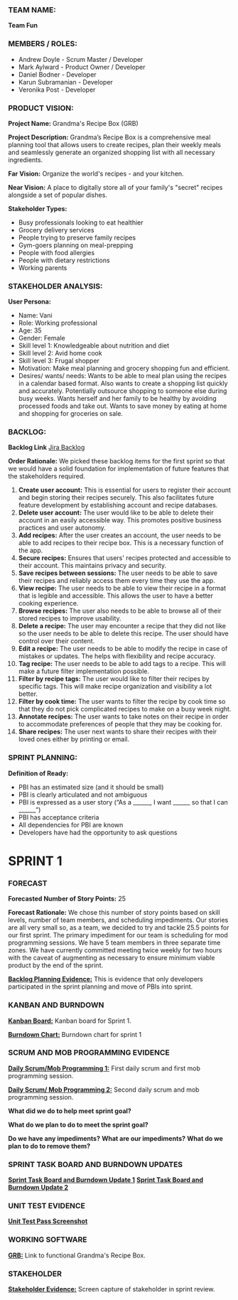 ### TEAM NAME: 
**Team Fun**


### MEMBERS / ROLES:
- Andrew Doyle - Scrum Master / Developer
- Mark Aylward - Product Owner / Developer
- Daniel Bodner - Developer
- Karun Subramanian - Developer
- Veronika Post - Developer


### PRODUCT VISION:
**Project Name:** Grandma's Recipe Box (GRB)

**Project Description:** Grandma’s Recipe Box is a comprehensive meal planning tool that allows users to create recipes,
plan their weekly meals and seamlessly generate an organized shopping list with all necessary ingredients.

**Far Vision:** Organize the world's recipes - and your kitchen.

**Near Vision:** A place to digitally store all of your family's "secret" recipes alongside a set of popular dishes.

**Stakeholder Types:**
- Busy professionals looking to eat healthier
- Grocery delivery services
- People trying to preserve family recipes
- Gym-goers planning on meal-prepping
- People with food allergies
- People with dietary restrictions
- Working parents


### STAKEHOLDER ANALYSIS:
**User Persona:**
- Name: Vani
- Role: Working professional
- Age: 35
- Gender: Female
- Skill level 1: Knowledgeable about nutrition and diet
- Skill level 2: Avid home cook
- Skill level 3: Frugal shopper
- Motivation: Make meal planning and grocery shopping fun and efficient.
- Desires/ wants/ needs: Wants to be able to meal plan using the recipes in a calendar based format. Also wants
to create a shopping list quickly and accurately. Potentially outsource shopping to someone else during busy
weeks. Wants herself and her family to be healthy by avoiding processed foods and take out. Wants to save money
by eating at home and shopping for groceries on sale.


### BACKLOG:

**Backlog Link**
[Jira Backlog](https://doylead.atlassian.net/jira/software/projects/E71/boards/2/backlog?atlOrigin=eyJpIjoiZjliZTg5YmI3ZGY2NDljOWJjMmM3OTM2ZjNhNzVlNGMiLCJwIjoiaiJ9&cloudId=56827f1d-9c14-485c-8ee9-3e41b8b2df97&selectedIssue=E71-16)

**Order Rationale:** We picked these backlog items for the first sprint so that we would have a solid foundation for 
implementation of future features that the stakeholders required.

1. **Create user account:** This is essential for users to register their account and begin storing their 
recipes securely. This also facilitates future feature development by establishing account and recipe databases.
2. **Delete user account:** The user would like to be able to delete their account in an easily accessible way. This
promotes positive business practices and user autonomy.
3. **Add recipes:** After the user creates an account, the user needs to be able to add recipes to their recipe box.
This is a necessary function of the app.
4. **Secure recipes:** Ensures that users' recipes protected and accessible to their account. This maintains privacy
and security.
5. **Save recipes between sessions:** The user needs to be able to save their recipes and reliably access them every 
time they use the app.
6. **View recipe:** The user needs to be able to view their recipe in a format that is legible and accessible. This
allows the user to have a better cooking experience.
7. **Browse recipes:** The user also needs to be able to browse all of their stored recipes to improve usability.
8. **Delete a recipe:** The user may encounter a recipe that they did not like so the user needs to be able to delete
this recipe. The user should have control over their content.
9. **Edit a recipe:** The user needs to be able to modify the recipe in case of mistakes or updates. The helps with
flexibility and recipe accuracy.
10. **Tag recipe:** The user needs to be able to add tags to a recipe. This will make a future filter implementation
possible.
11. **Filter by recipe tags:** The user would like to filter their recipes by specific tags. This will make recipe 
organization and visibility a lot better.
12. **Filter by cook time:** The user wants to filter the recipe by cook time so that they do not pick complicated 
recipes to make on a busy week night.
13. **Annotate recipes:** The user wants to take notes on their recipe in order to accommodate preferences of people
that they may be cooking for.
14. **Share recipes:** The user next wants to share their recipes with their loved ones either by printing or email. 
    

### SPRINT PLANNING:
**Definition of Ready:**
- PBI has an estimated size (and it should be small)
- PBI is clearly articulated and not ambiguous
- PBI is expressed as a user story (“As a ______, I want ______ so that I can ______”)
- PBI has acceptance criteria
- All dependencies for PBI are known
- Developers have had the opportunity to ask questions




# SPRINT 1

### FORECAST

**Forecasted Number of Story Points:** 25

**Forecast Rationale:** We chose this number of story points based on skill levels, number of team members, and
scheduling impediments. Our stories are all very small so, as a team, we decided to try and tackle 25.5 points for our
first sprint. The primary impediment for our team is scheduling for mod programming sessions. We have 5 team members in
three separate time zones. We have currently committed meeting twice weekly for two hours with the caveat of augmenting 
as necessary to ensure minimum viable product by the end of the sprint.

**[Backlog Planning Evidence:](https://agilesoftwarecourse.slack.com/archives/C07TUEH8HFD/p1730938293987819?thread_ts=1730938222.647509&cid=C07TUEH8HFD)**
This is evidence that only developers participated in the sprint planning and move of PBIs into sprint.

### KANBAN AND BURNDOWN
**[Kanban Board:](https://doylead.atlassian.net/jira/software/projects/E71/boards/2?atlOrigin=eyJpIjoiMzNiODIxZTdmNDEyNDUwMjhkMzVkY2Q3OTFlM2VhNzMiLCJwIjoiaiJ9)**
Kanban board for Sprint 1.

**[Burndown Chart:](https://doylead.atlassian.net/jira/software/projects/E71/boards/2/reports/burndown?source=sidebar&atlOrigin=eyJpIjoiMGZhNTc1MDY4NzI4NGM1NmI2NGU2YjUyN2ZiNDMzNGYiLCJwIjoiaiJ9)**
Burndown chart for sprint 1


### SCRUM AND MOB PROGRAMMING EVIDENCE
**[Daily Scrum/Mob Programming 1:](https://agilesoftwarecourse.slack.com/archives/C07TUEH8HFD/p1730944745702459?thread_ts=1730938222.647509&cid=C07TUEH8HFD)**
First daily scrum and first mob programming session.

**[Daily Scrum/ Mob Programming 2:](https://agilesoftwarecourse.slack.com/archives/C07TUEH8HFD/p1731269669117479?thread_ts=1730938222.647509&cid=C07TUEH8HFD)**
Second daily scrum and mob programming session.

**What did we do to help meet sprint goal?**

**What do we plan to do to meet the sprint goal?**

**Do we have any impediments?** 
**What are our impediments?** 
**What do we plan to do to remove them?**


### SPRINT TASK BOARD AND BURNDOWN UPDATES

**[Sprint Task Board and Burndown Update 1]()**
**[Sprint Task Board and Burndown Update 2]()**

### UNIT TEST EVIDENCE
**[Unit Test Pass Screenshot]()**

### WORKING SOFTWARE 
**[GRB:]()**
Link to functional Grandma's Recipe Box.

### STAKEHOLDER
**[Stakeholder Evidence:]()**
Screen capture of stakeholder in sprint review.



